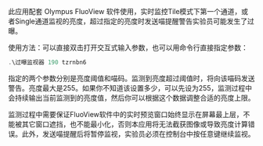 此应用配套 Olympus FluoView 软件使用，实时监控Tile模式下第一个通道，或者Single通道监视的亮度，超过指定的亮度时发送喵提醒警告实验员可能发生了过曝。

使用方法：可以直接双击打开交互式输入参数，也可以用命令行直接指定参数：
```PowerShell
.\过曝监视器 190 tzrnbn6
```
指定的两个参数分别是亮度阈值和喵码。监测到亮度超过阈值时，将向该喵码发送警告。亮度最大是255。如果你不知道该设置多少，可以先设为255，监测过程中会持续输出当前监测到的亮度值，然后你可以根据这个数据调整合适的亮度上限。

监测过程中需要保证FluoView软件中的实时预览窗口始终显示在屏幕最上层，不能被其它窗口遮挡，也不能最小化，否则本应用将无法截获图像或导致亮度计算错误。此外，发送喵提醒后将暂停监视，实验员必须在控制台中按任意键继续监视。
